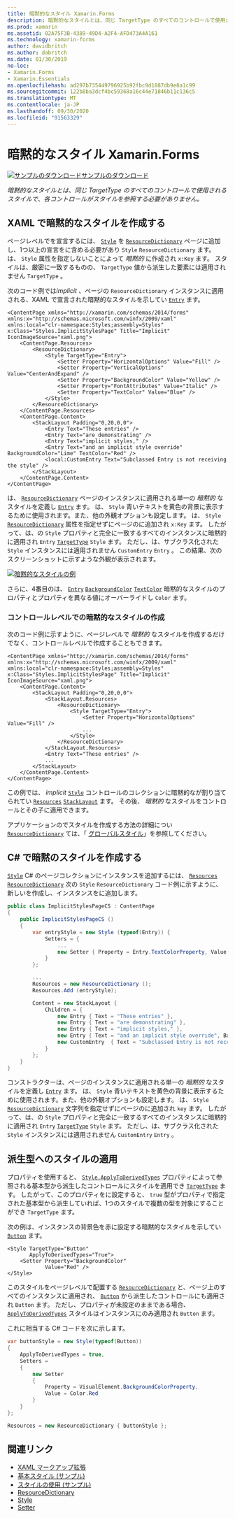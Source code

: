 ```yaml
---
title: 暗黙的なスタイル Xamarin.Forms
description: 暗黙的なスタイルとは、同じ TargetType のすべてのコントロールで使用されるスタイルで、各コントロールがスタイルを参照する必要がありません。
ms.prod: xamarin
ms.assetid: 02A75F3B-4389-49D4-A2F4-AFD473A4A161
ms.technology: xamarin-forms
author: davidbritch
ms.author: dabritch
ms.date: 01/30/2019
no-loc:
- Xamarin.Forms
- Xamarin.Essentials
ms.openlocfilehash: ad297b735449796925b92fbc9d1887db9e8a1c99
ms.sourcegitcommit: 122b8ba3dcf4bc59368a16c44e71846b11c136c5
ms.translationtype: MT
ms.contentlocale: ja-JP
ms.lasthandoff: 09/30/2020
ms.locfileid: "91563329"
---
```

# <a name="implicit-styles-in-no-locxamarinforms"></a>暗黙的なスタイル Xamarin.Forms

[![サンプルのダウンロード](~/media/shared/download.png)サンプルのダウンロード](https://docs.microsoft.com/samples/xamarin/xamarin-forms-samples/userinterface-styles-basicstyles)

_暗黙的なスタイルとは、同じ TargetType のすべてのコントロールで使用されるスタイルで、各コントロールがスタイルを参照する必要がありません。_

## <a name="create-an-implicit-style-in-xaml"></a>XAML で暗黙的なスタイルを作成する

ページレベルでを宣言するには、 [`Style`](xref:Xamarin.Forms.Style) を [`ResourceDictionary`](xref:Xamarin.Forms.ResourceDictionary) ページに追加し、1つ以上の宣言をに含める必要があり `Style` `ResourceDictionary` ます。 は、 `Style` 属性を指定しないことによって *暗黙的* に作成され `x:Key` ます。 スタイルは、厳密に一致するものの、 `TargetType` 値から派生した要素には適用されません `TargetType` 。

次のコード例では*implicit* 、ページの `ResourceDictionary` インスタンスに適用される、XAML で宣言された暗黙的なスタイルを示してい [`Entry`](xref:Xamarin.Forms.Entry) ます。

```xaml
<ContentPage xmlns="http://xamarin.com/schemas/2014/forms" xmlns:x="http://schemas.microsoft.com/winfx/2009/xaml" xmlns:local="clr-namespace:Styles;assembly=Styles" x:Class="Styles.ImplicitStylesPage" Title="Implicit" IconImageSource="xaml.png">
    <ContentPage.Resources>
        <ResourceDictionary>
            <Style TargetType="Entry">
                <Setter Property="HorizontalOptions" Value="Fill" />
                <Setter Property="VerticalOptions" Value="CenterAndExpand" />
                <Setter Property="BackgroundColor" Value="Yellow" />
                <Setter Property="FontAttributes" Value="Italic" />
                <Setter Property="TextColor" Value="Blue" />
            </Style>
        </ResourceDictionary>
    </ContentPage.Resources>
    <ContentPage.Content>
        <StackLayout Padding="0,20,0,0">
            <Entry Text="These entries" />
            <Entry Text="are demonstrating" />
            <Entry Text="implicit styles," />
            <Entry Text="and an implicit style override" BackgroundColor="Lime" TextColor="Red" />
            <local:CustomEntry Text="Subclassed Entry is not receiving the style" />
        </StackLayout>
    </ContentPage.Content>
</ContentPage>
```

は、 [`ResourceDictionary`](xref:Xamarin.Forms.ResourceDictionary) ページのインスタンスに適用される単一の *暗黙的* なスタイルを定義し [`Entry`](xref:Xamarin.Forms.Entry) ます。 は、 `Style` 青いテキストを黄色の背景に表示するために使用されます。また、他の外観オプションも設定します。 は、 `Style` [`ResourceDictionary`](xref:Xamarin.Forms.ResourceDictionary) 属性を指定せずにページのに追加され `x:Key` ます。 したがって、は、の `Style` プロパティと完全に一致するすべてのインスタンスに暗黙的に適用され `Entry` [`TargetType`](xref:Xamarin.Forms.Style.TargetType) `Style` ます。 ただし、は、サブクラス化された `Style` インスタンスには適用されません `CustomEntry` `Entry` 。 この結果、次のスクリーンショットに示すような外観が表示されます。

[![暗黙的なスタイルの例](implicit-images/implicit-styles.png)](implicit-images/implicit-styles-large.png#lightbox)

さらに、4番目のは、 [`Entry`](xref:Xamarin.Forms.Entry) [`BackgroundColor`](xref:Xamarin.Forms.VisualElement.BackgroundColor) [`TextColor`](xref:Xamarin.Forms.InputView.TextColor) 暗黙的なスタイルのプロパティとプロパティを異なる値にオーバーライドし `Color` ます。

### <a name="create-an-implicit-style-at-the-control-level"></a>コントロールレベルでの暗黙的なスタイルの作成

次のコード例に示すように、ページレベルで *暗黙的* なスタイルを作成するだけでなく、コントロールレベルで作成することもできます。

```xaml
<ContentPage xmlns="http://xamarin.com/schemas/2014/forms" xmlns:x="http://schemas.microsoft.com/winfx/2009/xaml" xmlns:local="clr-namespace:Styles;assembly=Styles" x:Class="Styles.ImplicitStylesPage" Title="Implicit" IconImageSource="xaml.png">
    <ContentPage.Content>
        <StackLayout Padding="0,20,0,0">
            <StackLayout.Resources>
                <ResourceDictionary>
                    <Style TargetType="Entry">
                        <Setter Property="HorizontalOptions" Value="Fill" />
                        ...
                    </Style>
                </ResourceDictionary>
            </StackLayout.Resources>
            <Entry Text="These entries" />
            ...
        </StackLayout>
    </ContentPage.Content>
</ContentPage>
```

この例では、 *implicit* [`Style`](xref:Xamarin.Forms.Style) コントロールのコレクションに暗黙的なが割り当てられてい [`Resources`](xref:Xamarin.Forms.VisualElement.Resources) [`StackLayout`](xref:Xamarin.Forms.StackLayout) ます。 その後、 *暗黙的* なスタイルをコントロールとその子に適用できます。

アプリケーションのでスタイルを作成する方法の詳細につい [`ResourceDictionary`](xref:Xamarin.Forms.ResourceDictionary) ては、「 [グローバルスタイル](~/xamarin-forms/user-interface/styles/application.md)」を参照してください。

## <a name="create-an-implicit-style-in-c35"></a>C&#35; で暗黙のスタイルを作成する

[`Style`](xref:Xamarin.Forms.Style) C# のページコレクションにインスタンスを追加するには、 [`Resources`](xref:Xamarin.Forms.VisualElement.Resources) [`ResourceDictionary`](xref:Xamarin.Forms.ResourceDictionary) 次の `Style` `ResourceDictionary` コード例に示すように、新しいを作成し、インスタンスをに追加します。

```csharp
public class ImplicitStylesPageCS : ContentPage
{
    public ImplicitStylesPageCS ()
    {
        var entryStyle = new Style (typeof(Entry)) {
            Setters = {
                ...
                new Setter { Property = Entry.TextColorProperty, Value = Color.Blue }
            }
        };

        ...
        Resources = new ResourceDictionary ();
        Resources.Add (entryStyle);

        Content = new StackLayout {
            Children = {
                new Entry { Text = "These entries" },
                new Entry { Text = "are demonstrating" },
                new Entry { Text = "implicit styles," },
                new Entry { Text = "and an implicit style override", BackgroundColor = Color.Lime, TextColor = Color.Red },
                new CustomEntry  { Text = "Subclassed Entry is not receiving the style" }
            }
        };
    }
}
```

コンストラクターは、ページのインスタンスに適用される単一の *暗黙的* なスタイルを定義し [`Entry`](xref:Xamarin.Forms.Entry) ます。 は、 `Style` 青いテキストを黄色の背景に表示するために使用されます。また、他の外観オプションも設定します。 は、 `Style` [`ResourceDictionary`](xref:Xamarin.Forms.ResourceDictionary) 文字列を指定せずにページのに追加され `key` ます。 したがって、は、の `Style` プロパティと完全に一致するすべてのインスタンスに暗黙的に適用され `Entry` [`TargetType`](xref:Xamarin.Forms.Style.TargetType) `Style` ます。 ただし、は、サブクラス化された `Style` インスタンスには適用されません `CustomEntry` `Entry` 。

## <a name="apply-a-style-to-derived-types"></a>派生型へのスタイルの適用

プロパティを使用すると、 [`Style.ApplyToDerivedTypes`](xref:Xamarin.Forms.Style.ApplyToDerivedTypes) プロパティによって参照される基本型から派生したコントロールにスタイルを適用でき [`TargetType`](xref:Xamarin.Forms.Style.TargetType) ます。 したがって、このプロパティをに設定すると、 `true` 型がプロパティで指定された基本型から派生していれば、1つのスタイルで複数の型を対象にすることができ `TargetType` ます。

次の例は、インスタンスの背景色を赤に設定する暗黙的なスタイルを示してい [`Button`](xref:Xamarin.Forms.Button) ます。

```xaml
<Style TargetType="Button"
       ApplyToDerivedTypes="True">
    <Setter Property="BackgroundColor"
            Value="Red" />
</Style>
```

このスタイルをページレベルで配置する [`ResourceDictionary`](xref:Xamarin.Forms.ResourceDictionary) と、ページ上のすべてのインスタンスに適用され、 [`Button`](xref:Xamarin.Forms.Button) から派生したコントロールにも適用され `Button` ます。 ただし、プロパティが未設定のままである場合、 [`ApplyToDerivedTypes`](xref:Xamarin.Forms.Style.ApplyToDerivedTypes) スタイルはインスタンスにのみ適用され `Button` ます。

これに相当する C# コードを次に示します。

```csharp
var buttonStyle = new Style(typeof(Button))
{
    ApplyToDerivedTypes = true,
    Setters =
    {
        new Setter
        {
            Property = VisualElement.BackgroundColorProperty,
            Value = Color.Red
        }
    }
};

Resources = new ResourceDictionary { buttonStyle };
```

## <a name="related-links"></a>関連リンク

- [XAML マークアップ拡張](~/xamarin-forms/xaml/xaml-basics/xaml-markup-extensions.md)
- [基本スタイル (サンプル)](/samples/xamarin/xamarin-forms-samples/userinterface-styles-basicstyles)
- [スタイルの使用 (サンプル)](/samples/xamarin/xamarin-forms-samples/workingwithstyles)
- [ResourceDictionary](xref:Xamarin.Forms.ResourceDictionary)
- [Style](xref:Xamarin.Forms.Style)
- [Setter](xref:Xamarin.Forms.Setter)